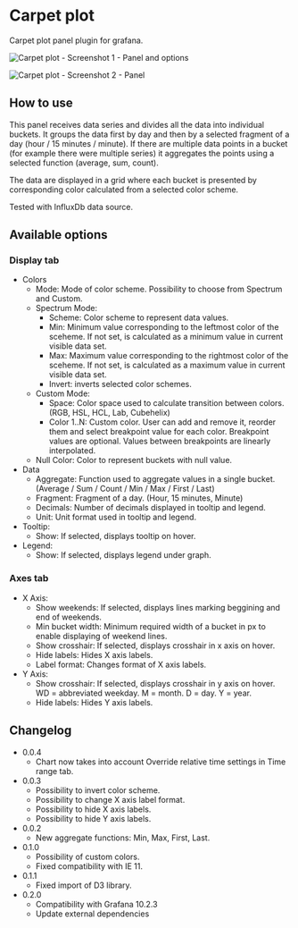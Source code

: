 # Carpet plot

Carpet plot panel plugin for grafana.

![Carpet plot - Screenshot 1 - Panel and options](https://raw.githubusercontent.com/petrslavotinek/grafana-carpetplot/master/dist/src/img/screenshot1.png)

![Carpet plot - Screenshot 2 - Panel](https://raw.githubusercontent.com/petrslavotinek/grafana-carpetplot/master/dist/src/img/screenshot2.png)

## How to use

This panel receives data series and divides all the data into individual buckets. It groups the data first by day and then by a selected fragment of a day (hour / 15 minutes / minute). If there are multiple data points in a bucket (for example there were multiple series) it aggregates the points using a selected function (average, sum, count).

The data are displayed in a grid where each bucket is presented by corresponding color calculated from a selected color scheme.

Tested with InfluxDb data source.

## Available options

### Display tab
* Colors
  * Mode: Mode of color scheme. Possibility to choose from Spectrum and Custom.
  * Spectrum Mode:
    * Scheme: Color scheme to represent data values.
    * Min: Minimum value corresponding to the leftmost color of the sceheme. If not set, is calculated as a minimum value in current visible data set.
    * Max: Maximum value corresponding to the rightmost color of the sceheme. If not set, is calculated as a maximum value in current visible data set.    
    * Invert: inverts selected color schemes.
  * Custom Mode:
    * Space: Color space used to calculate transition between colors. (RGB, HSL, HCL, Lab, Cubehelix)
    * Color 1..N: Custom color. User can add and remove it, reorder them and select breakpoint value for each color. Breakpoint values are optional. Values between breakpoints are linearly interpolated.
  * Null Color: Color to represent buckets with null value.
* Data
  * Aggregate: Function used to aggregate values in a single bucket. (Average / Sum / Count / Min / Max / First / Last)
  * Fragment: Fragment of a day. (Hour, 15 minutes, Minute)
  * Decimals: Number of decimals displayed in tooltip and legend.
  * Unit: Unit format used in tooltip and legend.
* Tooltip:
  * Show: If selected, displays tooltip on hover.
* Legend:
  * Show: If selected, displays legend under graph.

### Axes tab
* X Axis:
  * Show weekends: If selected, displays lines marking beggining and end of weekends.
  * Min bucket width: Minimum required width of a bucket in px to enable displaying of weekend lines.
  * Show crosshair: If selected, displays crosshair in x axis on hover.
  * Hide labels: Hides X axis labels.
  * Label format: Changes format of X axis labels. 
* Y Axis:
  * Show crosshair: If selected, displays crosshair in y axis on hover. WD = abbreviated weekday. M = month. D = day. Y = year.
  * Hide labels: Hides Y axis labels.

## Changelog

* 0.0.4
  * Chart now takes into account Override relative time settings in Time range tab.
* 0.0.3
  * Possibility to invert color scheme.
  * Possibility to change X axis label format.
  * Possibility to hide X axis labels.
  * Possibility to hide Y axis labels.
* 0.0.2
  * New aggregate functions: Min, Max, First, Last.
* 0.1.0
  * Possibility of custom colors.
  * Fixed compatibility with IE 11.
* 0.1.1
  * Fixed import of D3 library.
* 0.2.0
  * Compatibility with Grafana 10.2.3
  * Update external dependencies
